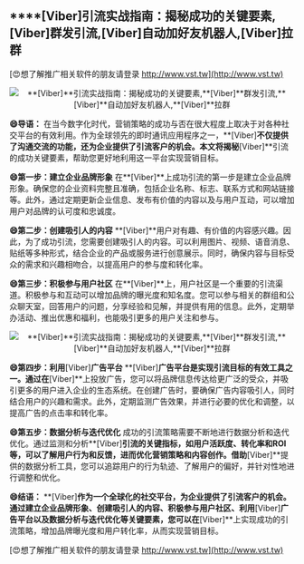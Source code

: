 ## ****[Viber]**引流实战指南：揭秘成功的关键要素,**[Viber]**群发引流,**[Viber]**自动加好友机器人,**[Viber]**拉群**

[😍想了解推广相关软件的朋友请登录 http://www.vst.tw](http://www.vst.tw)

 <center><img src="https://vst.tw/MP4/tuiguang/png/8.png" alt="**[Viber]**引流实战指南：揭秘成功的关键要素,**[Viber]**群发引流,**[Viber]**自动加好友机器人,**[Viber]**拉群"></center>

**😄导语：**
在当今数字化时代，营销策略的成功与否在很大程度上取决于对各种社交平台的有效利用。作为全球领先的即时通讯应用程序之一，**[Viber]**不仅提供了沟通交流的功能，还为企业提供了引流客户的机会。本文将揭秘**[Viber]**引流的成功关键要素，帮助您更好地利用这一平台实现营销目标。

**😄第一步：建立企业品牌形象**
在**[Viber]**上成功引流的第一步是建立企业品牌形象。确保您的企业资料完整且准确，包括企业名称、标志、联系方式和网站链接等。此外，通过定期更新企业信息、发布有价值的内容以及与用户互动，可以增加用户对品牌的认可度和忠诚度。

**😄第二步：创建吸引人的内容**
**[Viber]**用户对有趣、有价值的内容感兴趣。因此，为了成功引流，您需要创建吸引人的内容。可以利用图片、视频、语音消息、贴纸等多种形式，结合企业的产品或服务进行创意展示。同时，确保内容与目标受众的需求和兴趣相吻合，以提高用户的参与度和转化率。

**😄第三步：积极参与用户社区**
在**[Viber]**上，用户社区是一个重要的引流渠道。积极参与和互动可以增加品牌的曝光度和知名度。您可以参与相关的群组和公众聊天室，回答用户的问题，分享经验和见解，并提供有用的信息。此外，定期举办活动、推出优惠和福利，也能吸引更多的用户关注和参与。

 <center><img src="https://vst.tw/MP4/tuiguang/png/1.png" alt="**[Viber]**引流实战指南：揭秘成功的关键要素,**[Viber]**群发引流,**[Viber]**自动加好友机器人,**[Viber]**拉群"></center>

**😄第四步：利用**[Viber]**广告平台**
**[Viber]**广告平台是实现引流目标的有效工具之一。通过在**[Viber]**上投放广告，您可以将品牌信息传达给更广泛的受众，并吸引更多的用户进入企业的生态系统。在创建广告时，要确保广告内容吸引人，同时结合用户的兴趣和需求。此外，定期监测广告效果，并进行必要的优化和调整，以提高广告的点击率和转化率。

**😄第五步：数据分析与迭代优化**
成功的引流策略需要不断地进行数据分析和迭代优化。通过监测和分析**[Viber]**引流的关键指标，如用户活跃度、转化率和ROI等，可以了解用户行为和反馈，进而优化营销策略和内容创作。借助**[Viber]**提供的数据分析工具，您可以追踪用户的行为轨迹、了解用户的偏好，并针对性地进行调整和优化。

**😄结语：**
**[Viber]**作为一个全球化的社交平台，为企业提供了引流客户的机会。通过建立企业品牌形象、创建吸引人的内容、积极参与用户社区、利用**[Viber]**广告平台以及数据分析与迭代优化等关键要素，您可以在**[Viber]**上实现成功的引流策略，增加品牌曝光度和用户转化率，从而实现营销目标。

[😍想了解推广相关软件的朋友请登录 http://www.vst.tw](http://www.vst.tw)



